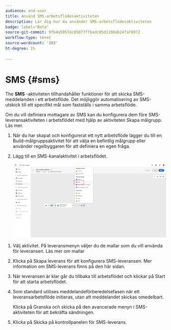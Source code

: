 ```yaml
---
audience: end-user
title: Använd SMS-arbetsflödesaktiviteten
description: Lär dig hur du använder SMS-arbetsflödesaktiviteten
badge: label="Beta"
source-git-commit: 9fb4a5057ec05877ffbadc85d1198ab24faf8972
workflow-type: tm+mt
source-wordcount: '203'
ht-degree: 1%

---
```



# SMS {#sms}

The **SMS** -aktiviteten tillhandahåller funktioner för att skicka SMS-meddelanden i ett arbetsflöde. Det möjliggör automatisering av SMS-utskick till ett specifikt mål som fastställs i samma arbetsflöde.

Om du vill definiera mottagare av SMS kan du konfigurera dem före SMS-leveransaktiviteten i arbetsflödet med hjälp av aktiviteten Skapa målgrupp. Läs mer.

1. När du har skapat och konfigurerat ett nytt arbetsflöde lägger du till en Build-målgruppsaktivitet för att välja en befintlig målgrupp eller använder regelbyggaren för att definiera en egen fråga.

1. Lägg till en SMS-kanalaktivitet i arbetsflödet.

   ![](../assets/activity-sms-1.png)
<!--
1. Select the Type of delivery:

    * Single delivery: Choose this option if you want the SMS to be sent only once. You have the flexibility to choose whether or not to include an outbound transition from this activity.

    * Recurring delivery: Choose this option if you want the SMS to be sent multiple times based on a defined frequency. The frequency can be configured using a Scheduler activity, allowing you to schedule the SMS to be sent at regular intervals.
-->

1. Välj aktivitet. På leveransmenyn väljer du de mallar som du vill använda för leveransen. Läs mer om mallar

1. Klicka på Skapa leverans för att konfigurera SMS-leveransen. Mer information om SMS-leverans finns på den här sidan.

1. När leveransen är klar går du tillbaka till arbetsflödet och klickar på Start för att starta arbetsflödet.

1. Som standard utlöses meddelandeförberedelsefasen när ett leveransarbetsflöde initieras, utan att meddelandet skickas omedelbart.

   Klicka på Granska och skicka på den avancerade menyn i SMS-aktiviteten för att bekräfta sändningen.

1. Klicka på Skicka på kontrollpanelen för SMS-leverans.
